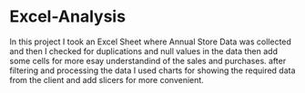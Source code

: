 # Excel-Analysis
In this project I took an Excel Sheet where Annual Store Data was collected and then I checked for duplications and null values in the data then add some cells for more esay understandind of the sales and purchases. after filtering and processing the data I used charts for showing the required data from the client and add slicers for more convenient.
